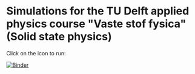 # Simulations for the TU Delft applied physics course "Vaste stof fysica" (Solid state physics)

Click on the icon to run:

[![Binder](http://mybinder.org/badge.svg)](http://mybinder.org/repo/adriaanvuik/solid_state_physics)
